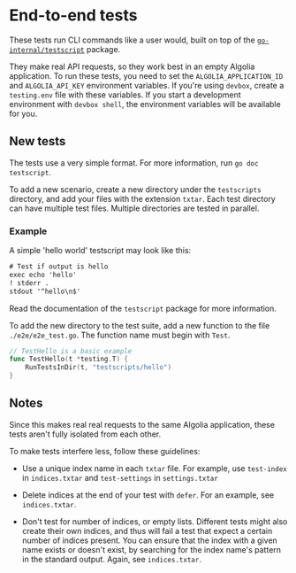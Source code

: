 # End-to-end tests

These tests run CLI commands like a user would,
built on top of the [`go-internal/testscript`](https://pkg.go.dev/github.com/rogpeppe/go-internal/testscript) package.

They make real API requests,
so they work best in an empty Algolia application.
To run these tests,
you need to set the `ALGOLIA_APPLICATION_ID` and `ALGOLIA_API_KEY` environment variables.
If you're using `devbox`, create a `testing.env` file with these variables.
If you start a development environment with `devbox shell`,
the environment variables will be available for you.

## New tests

The tests use a very simple format.
For more information, run `go doc testscript`.

To add a new scenario, create a new directory under the `testscripts` directory,
and add your files with the extension `txtar`.
Each test directory can have multiple test files.
Multiple directories are tested in parallel.

### Example

A simple 'hello world' testscript may look like this:

```txt
# Test if output is hello
exec echo 'hello'
! stderr .
stdout '^hello\n$'
```

Read the documentation of the `testscript` package for more information.

To add the new directory to the test suite,
add a new function to the file `./e2e/e2e_test.go`.
The function name must begin with `Test`.

```go
// TestHello is a basic example
func TestHello(t *testing.T) {
	RunTestsInDir(t, "testscripts/hello")
}
```

## Notes

Since this makes real real requests to the same Algolia application,
these tests aren't fully isolated from each other.

To make tests interfere less, follow these guidelines:

- Use a unique index name in each `txtar` file.
  For example, use `test-index` in `indices.txtar` and `test-settings` in `settings.txtar`

- Delete indices at the end of your test with `defer`.
  For an example, see `indices.txtar`.

- Don't test for number of indices, or empty lists.
  Different tests might also create their own indices,
  and thus will fail a test that expect a certain number of indices present.
  You can ensure that the index with a given name exists or doesn't exist,
  by searching for the index name's pattern in the standard output.
  Again, see `indices.txtar`.
